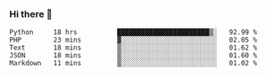 ### Hi there 👋


<!--START_SECTION:waka-->
```text
Python     18 hrs          ███████████████████████▒░   92.99 % 
PHP        23 mins         ▓░░░░░░░░░░░░░░░░░░░░░░░░   02.05 % 
Text       18 mins         ▒░░░░░░░░░░░░░░░░░░░░░░░░   01.62 % 
JSON       18 mins         ▒░░░░░░░░░░░░░░░░░░░░░░░░   01.60 % 
Markdown   11 mins         ▒░░░░░░░░░░░░░░░░░░░░░░░░   01.02 % 
```
<!--END_SECTION:waka-->
<!--
**jimtje/jimtje** is a ✨ _special_ ✨ repository because its `README.md` (this file) appears on your GitHub profile.


Here are some ideas to get you started:

- 🔭 I’m currently working on ...
- 🌱 I’m currently learning ...
- 👯 I’m looking to collaborate on ...
- 🤔 I’m looking for help with ...
- 💬 Ask me about ...
- 📫 How to reach me: ...
- 😄 Pronouns: ...
- ⚡ Fun fact: ...
-->
